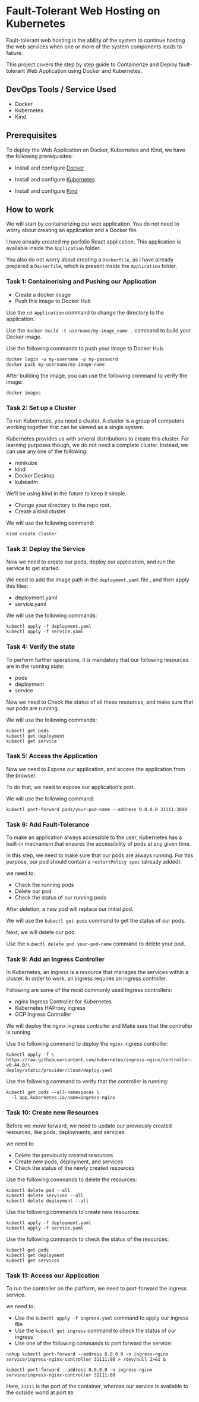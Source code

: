 
# Fault-Tolerant Web Hosting on Kubernetes

Fault-tolerant web hosting is the ability of the system to continue hosting the web services when one or more of the system components leads to failure.

This project covers the step by step guide to Containerize and Deploy fault-tolerant Web Application using Docker and Kubernetes.

## DevOps Tools / Service Used
+ Docker
+ Kubernetes
+ Kind

## Prerequisites
To deploy the Web Application on Docker, Kubernetes and Kind, we have the following prerequisites:

+ Install and configure [Docker](https://docs.docker.com/desktop/)

+ Install and configure [Kubernetes](https://kubernetes.io/docs/setup/)

+ Install and configure [Kind](https://kind.sigs.k8s.io/docs/user/quick-start/)

## How to work

We will start by containerizing our web application. You do not need to worry about creating an application and a Docker file.

I have already created my porfolio React application. This application is available inside the `Application` folder.

You also do not worry about creating a `Dockerfile`, as i have already prepared a `Dockerfile`, which is present inside the `Application` folder.

### Task 1: Containerising and Pushing our Application
+ Create a docker image
+ Push this image to Docker Hub

Use the `cd Application` command to change the directory to the application.

Use the `docker build -t username/my-image_name .` command to build your Docker image.

Use the following commands to push your image to Docker Hub.

```shell
docker login -u my-username -p my-password
docker push my-username/my-image-name
```

After building the image, you can use the following command to verify the image:

```shell
docker images
```

### Task 2: Set up a Cluster

To run Kubernetes, you need a cluster. A cluster is a group of computers working together that can be viewed as a single system.

Kubernetes provides us with several distributions to create this cluster. For learning purposes though, we do not need a complete cluster. Instead, we can use any one of the following:

+ minikube
+ kind
+ Docker Desktop
+ kubeadm

We’ll be using kind in the future to keep it simple.

+ Change your directory to the repo root.
+ Create a kind cluster.

We will use the following command: 

```shell
kind create cluster
```
### Task 3: Deploy the Service

Now we need to create our pods, deploy our application, and run the service to get started.

We need to add the image path in the `deployment.yaml` file , and then apply this files: 

+ deployment.yaml
+ service.yaml

We will use the following commands: 

```shell
kubectl apply -f deployment.yaml
kubectl apply -f service.yaml
```
### Task 4: Verify the state

To perform further operations, it is mandatory that our following resources are in the running state:

+ pods
+ deployment
+ service

Now we need to Check the status of all these resources, and make sure that our pods are running.

We will use the following commands: 
```shell
kubectl get pods
kubectl get deployment
kubectl get service
```
### Task 5: Access the Application

Now we need to Expose our application, and access the application from the browser.

To do that, we need to expose our application’s port.

We will use the following command: 
```shell
kubectl port-forward pods/your-pod-name --address 0.0.0.0 31111:3000
```

### Task 6: Add Fault-Tolerance

To make an application always accessible to the user, Kubernetes has a built-in mechanism that ensures the accessibility of pods at any given time.

In this step, we need to make sure that our pods are always running. For this purpose, our pod should contain a `restartPolicy spec` (already added).

we need to:

+ Check the running pods
+ Delete our pod
+ Check the status of our running pods

After deletion, a new pod will replace our initial pod.

We will use the `kubectl get pods` command to get the status of our pods.

Next, we will delete our pod.

Use the `kubectl delete pod your-pod-name` command to delete your pod.

### Task 9: Add an Ingress Controller

In Kubernetes, an ingress is a resource that manages the services within a cluster. In order to work, an ingress requires an ingress controller.

Following are some of the most commonly used Ingress controllers:

+ nginx Ingress Controller for Kubernetes
+ Kubernetes HAProxy ingress
+ GCP Ingress Controller

We will deploy the nginx ingress controller and Make sure that the controller is running

Use the following command to deploy the `nginx` ingress controller:
```shell
kubectl apply -f \
https://raw.githubusercontent.com/kubernetes/ingress-nginx/controller-v0.44.0/\
deploy/static/provider/cloud/deploy.yaml
```

Use the following command to verify that the controller is running:

```shell
kubectl get pods --all-namespaces \
  -l app.kubernetes.io/name=ingress-nginx
```

### Task 10: Create new Resources

Before we move forward, we need to update our previously created resources, like pods, deployments, and services.

we need to:

+ Delete the previously created resources
+ Create new pods, deployment, and services
+ Check the status of the newly created resources

Use the following commands to delete the resources:

```shell
kubectl delete pod --all
kubectl delete services --all
kubectl delete deployment --all
```

Use the following commands to create new resources:

```shell
kubectl apply -f deployment.yaml
kubectl apply -f service.yaml
```

Use the following commands to check the status of the resources:

```shell
kubectl get pods
kubectl get deployment
kubectl get services 
```

### Task 11: Access our Application

To run the controller on the platform, we need to port-forward the ingress service.

we need to:


+ Use the `kubectl apply -f ingress.yaml` command to apply our ingress file
+ Use the `kubectl get ingress` command to check the status of our ingress
+ Use one of the following commands to port forward the service:
```shell
nohup kubectl port-forward --address 0.0.0.0 -n ingress-nginx service/ingress-nginx-controller 31111:80 > /dev/null 2>&1 &
```
```shell 
kubectl port-forward --address 0.0.0.0 -n ingress-nginx service/ingress-nginx-controller 31111:80
```
Here, `31111` is the port of the container, whereas our service is available to the outside world at port `80`.






















